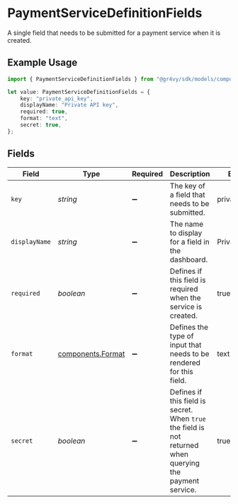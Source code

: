 # PaymentServiceDefinitionFields

A single field that needs to be submitted for a payment service when it
is created.

## Example Usage

```typescript
import { PaymentServiceDefinitionFields } from "@gr4vy/sdk/models/components";

let value: PaymentServiceDefinitionFields = {
    key: "private_api_key",
    displayName: "Private API key",
    required: true,
    format: "text",
    secret: true,
};
```

## Fields

| Field                                                                                                     | Type                                                                                                      | Required                                                                                                  | Description                                                                                               | Example                                                                                                   |
| --------------------------------------------------------------------------------------------------------- | --------------------------------------------------------------------------------------------------------- | --------------------------------------------------------------------------------------------------------- | --------------------------------------------------------------------------------------------------------- | --------------------------------------------------------------------------------------------------------- |
| `key`                                                                                                     | *string*                                                                                                  | :heavy_minus_sign:                                                                                        | The key of a field that needs to be submitted.                                                            | private_api_key                                                                                           |
| `displayName`                                                                                             | *string*                                                                                                  | :heavy_minus_sign:                                                                                        | The name to display for a field in the dashboard.                                                         | Private API key                                                                                           |
| `required`                                                                                                | *boolean*                                                                                                 | :heavy_minus_sign:                                                                                        | Defines if this field is required when the service is created.                                            | true                                                                                                      |
| `format`                                                                                                  | [components.Format](../../models/components/format.md)                                                    | :heavy_minus_sign:                                                                                        | Defines the type of input that needs to be rendered for this field.                                       | text                                                                                                      |
| `secret`                                                                                                  | *boolean*                                                                                                 | :heavy_minus_sign:                                                                                        | Defines if this field is secret. When `true` the field is not<br/>returned when querying the payment service. | true                                                                                                      |